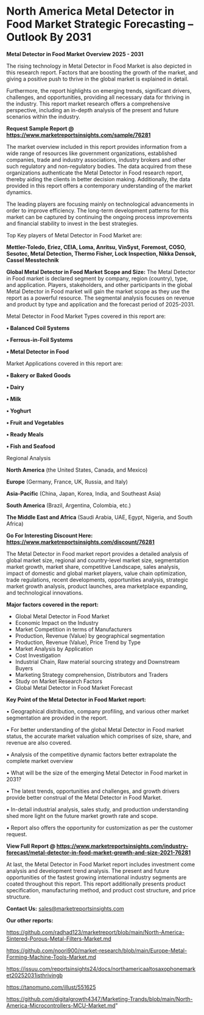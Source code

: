 # North America Metal Detector in Food Market Strategic Forecasting – Outlook By 2031

<Strong> Metal Detector in Food Market Overview 2025 - 2031</strong>

The rising technology in Metal Detector in Food Market is also depicted in this research report. Factors that are boosting the growth of the market, and giving a positive push to thrive in the global market is explained in detail.

Furthermore, the report highlights on emerging trends, significant drivers, challenges, and opportunities, providing all necessary data for thriving in the industry. This report market research offers a comprehensive perspective, including an in-depth analysis of the present and future scenarios within the industry.

<strong>Request Sample Report @ <a href=https://www.marketreportsinsights.com/sample/76281>https://www.marketreportsinsights.com/sample/76281</a></strong>

The market overview included in this report provides information from a wide range of resources like government organizations, established companies, trade and industry associations, industry brokers and other such regulatory and non-regulatory bodies. The data acquired from these organizations authenticate the Metal Detector in Food research report, thereby aiding the clients in better decision making. Additionally, the data provided in this report offers a contemporary understanding of the market dynamics.

The leading players are focusing mainly on technological advancements in order to improve efficiency. The long-term development patterns for this market can be captured by continuing the ongoing process improvements and financial stability to invest in the best strategies.

Top Key players of Metal Detector in Food Market are:

<strong>Mettler-Toledo, Eriez, CEIA, Loma, Anritsu, VinSyst, Foremost, COSO, Sesotec, Metal Detection, Thermo Fisher, Lock Inspection, Nikka Densok, Cassel Messtechnik</strong>

<strong><b>Global Metal Detector in Food Market Scope and Size:</b></strong>
The Metal Detector in Food market is declared segment by company, region (country), type, and application. Players, stakeholders, and other participants in the global Metal Detector in Food market will gain the market scope as they use the report as a powerful resource. The segmental analysis focuses on revenue and product by type and application and the forecast period of 2025-2031.

Metal Detector in Food Market Types covered in this report are:

<strong>• Balanced Coil Systems

• Ferrous-in-Foil Systems

• Metal Detector in Food</strong>

Market Applications covered in this report are:

<strong>• Bakery or Baked Goods

• Dairy

• Milk

• Yoghurt

• Fruit and Vegetables

• Ready Meals

• Fish and Seafood</strong> 

Regional Analysis

<strong>North America</strong> (the United States, Canada, and Mexico)

<strong>Europe</strong> (Germany, France, UK, Russia, and Italy)

<strong>Asia-Pacific</strong> (China, Japan, Korea, India, and Southeast Asia)

<strong>South America</strong> (Brazil, Argentina, Colombia, etc.)

<strong>The Middle East and Africa</strong> (Saudi Arabia, UAE, Egypt, Nigeria, and South Africa)

<strong>Go For Interesting Discount Here: <a href=https://www.marketreportsinsights.com/discount/76281>https://www.marketreportsinsights.com/discount/76281</a></strong>

The Metal Detector in Food market report provides a detailed analysis of global market size, regional and country-level market size, segmentation market growth, market share, competitive Landscape, sales analysis, impact of domestic and global market players, value chain optimization, trade regulations, recent developments, opportunities analysis, strategic market growth analysis, product launches, area marketplace expanding, and technological innovations.

<strong><b>Major factors covered in the report:</b></strong>
<ul>
  <li>Global Metal Detector in Food Market </li>
  <li>Economic Impact on the Industry</li>
  <li>Market Competition in terms of Manufacturers</li>
  <li>Production, Revenue (Value) by geographical segmentation</li>
  <li>Production, Revenue (Value), Price Trend by Type</li>
  <li>Market Analysis by Application</li>
  <li>Cost Investigation</li>
  <li>Industrial Chain, Raw material sourcing strategy and Downstream Buyers</li>
  <li>Marketing Strategy comprehension, Distributors and Traders</li>
  <li>Study on Market Research Factors</li>
  <li>Global Metal Detector in Food Market Forecast</li>
</ul>

<strong><b>Key Point of the Metal Detector in Food Market report:</b></strong>

• Geographical distribution, company profiling, and various other market segmentation are provided in the report.

• For better understanding of the global Metal Detector in Food market status, the accurate market valuation which comprises of size, share, and revenue are also covered.

• Analysis of the competitive dynamic factors better extrapolate the complete market overview

• What will be the size of the emerging Metal Detector in Food market in 2031?

• The latest trends, opportunities and challenges, and growth drivers provide better construal of the Metal Detector in Food Market.

• In-detail industrial analysis, sales study, and production understanding shed more light on the future market growth rate and scope.

• Report also offers the opportunity for customization as per the customer request.

<strong><b>View Full Report @ <a href=https://www.marketreportsinsights.com/industry-forecast/metal-detector-in-food-market-growth-and-size-2021-76281>https://www.marketreportsinsights.com/industry-forecast/metal-detector-in-food-market-growth-and-size-2021-76281</a></b></strong>


At last, the Metal Detector in Food Market report includes investment come analysis and development trend analysis. The present and future opportunities of the fastest growing international industry segments are coated throughout this report. This report additionally presents product specification, manufacturing method, and product cost structure, and price structure.

<strong>Contact Us:</strong>
sales@marketreportsinsights.com

<strong>Our other reports:</strong>

<a href=https://github.com/radhad123/marketreport/blob/main/North-America-Sintered-Porous-Metal-Filters-Market.md>https://github.com/radhad123/marketreport/blob/main/North-America-Sintered-Porous-Metal-Filters-Market.md</a>

<a href=https://github.com/noori900/market-research/blob/main/Europe-Metal-Forming-Machine-Tools-Market.md>https://github.com/noori900/market-research/blob/main/Europe-Metal-Forming-Machine-Tools-Market.md</a>

<a href=https://issuu.com/reportsinsights24/docs/northamericaaltosaxophonemarket20252031isthrivingb>https://issuu.com/reportsinsights24/docs/northamericaaltosaxophonemarket20252031isthrivingb</a>

<a href=https://tanomuno.com/illust/551625>https://tanomuno.com/illust/551625</a>

<a href=https://github.com/digitalgrowth4347/Marketing-Trands/blob/main/North-America-Microcontrollers-MCU-Market.md>https://github.com/digitalgrowth4347/Marketing-Trands/blob/main/North-America-Microcontrollers-MCU-Market.md</a>"
